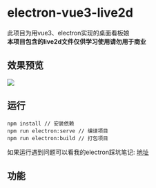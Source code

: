 # electron-vue3-live2d
此项目为用vue3、electron实现的桌面看板娘  
**本项目包含的live2d文件仅供学习使用请勿用于商业**
## 效果预览
![](https://cdn.jsdelivr.net/gh/q-mona/mona@latest/images/electron-live2d.gif)
## 运行
```
npm install // 安装依赖
npm run electron:serve // 编译项目
npm run electron:build // 打包项目
```
如果运行遇到问题可以看我的electron踩坑笔记: [地址]()

## 功能



